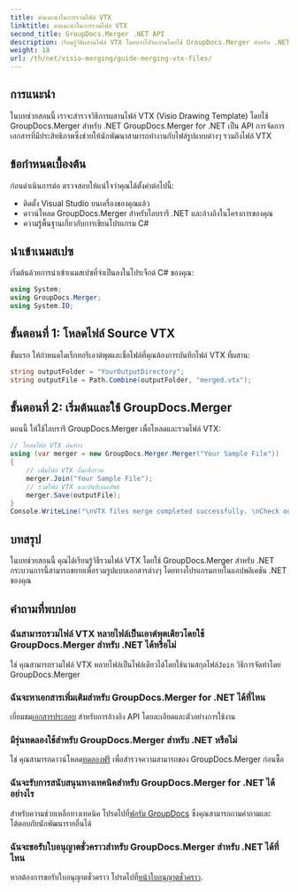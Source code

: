 ```yaml
---
title: คำแนะนำในการรวมไฟล์ VTX
linktitle: คำแนะนำในการรวมไฟล์ VTX
second_title: GroupDocs.Merger .NET API
description: เรียนรู้วิธีผสานไฟล์ VTX โดยทางโปรแกรมโดยใช้ GroupDocs.Merger สำหรับ .NET คำแนะนำทีละขั้นตอนพร้อมตัวอย่างโค้ด
weight: 18
url: /th/net/visio-merging/guide-merging-vtx-files/
---
```

## การแนะนำ
ในบทช่วยสอนนี้ เราจะสำรวจวิธีการผสานไฟล์ VTX (Visio Drawing Template) โดยใช้ GroupDocs.Merger สำหรับ .NET GroupDocs.Merger for .NET เป็น API การจัดการเอกสารที่มีประสิทธิภาพซึ่งช่วยให้นักพัฒนาสามารถทำงานกับไฟล์รูปแบบต่างๆ รวมถึงไฟล์ VTX
## ข้อกำหนดเบื้องต้น
ก่อนดำเนินการต่อ ตรวจสอบให้แน่ใจว่าคุณได้ตั้งค่าต่อไปนี้:
- ติดตั้ง Visual Studio บนเครื่องของคุณแล้ว
- ดาวน์โหลด GroupDocs.Merger สำหรับไลบรารี .NET และอ้างอิงในโครงการของคุณ
- ความรู้พื้นฐานเกี่ยวกับการเขียนโปรแกรม C#

## นำเข้าเนมสเปซ
เริ่มต้นด้วยการนำเข้าเนมสเปซที่จำเป็นลงในโปรเจ็กต์ C# ของคุณ:
```csharp
using System; 
using GroupDocs.Merger;
using System.IO;
```
## ขั้นตอนที่ 1: โหลดไฟล์ Source VTX
ขั้นแรก ให้กำหนดไดเร็กทอรีเอาต์พุตและชื่อไฟล์ที่คุณต้องการบันทึกไฟล์ VTX ที่ผสาน:
```csharp
string outputFolder = "YourOutputDirectory";
string outputFile = Path.Combine(outputFolder, "merged.vtx");
```
## ขั้นตอนที่ 2: เริ่มต้นและใช้ GroupDocs.Merger
ตอนนี้ ให้ใช้ไลบรารี GroupDocs.Merger เพื่อโหลดและรวมไฟล์ VTX:
```csharp
// โหลดไฟล์ VTX ต้นทาง
using (var merger = new GroupDocs.Merger.Merger("Your Sample File"))
{
    // เพิ่มไฟล์ VTX อื่นเพื่อรวม
    merger.Join("Your Sample File");
    // รวมไฟล์ VTX และบันทึกผลลัพธ์
    merger.Save(outputFile);
}
Console.WriteLine("\nVTX files merge completed successfully. \nCheck output in {0}", outputFolder);
```

## บทสรุป
ในบทช่วยสอนนี้ คุณได้เรียนรู้วิธีรวมไฟล์ VTX โดยใช้ GroupDocs.Merger สำหรับ .NET กระบวนการนี้สามารถขยายเพื่อรวมรูปแบบเอกสารต่างๆ โดยทางโปรแกรมภายในแอปพลิเคชัน .NET ของคุณ

## คำถามที่พบบ่อย
### ฉันสามารถรวมไฟล์ VTX หลายไฟล์เป็นเอาต์พุตเดียวโดยใช้ GroupDocs.Merger สำหรับ .NET ได้หรือไม่
 ใช่ คุณสามารถรวมไฟล์ VTX หลายไฟล์เป็นไฟล์เดียวได้โดยใช้นามสกุลไฟล์`Join` วิธีการจัดทำโดย GroupDocs.Merger
### ฉันจะหาเอกสารเพิ่มเติมสำหรับ GroupDocs.Merger for .NET ได้ที่ไหน
 เยี่ยมชม[เอกสารประกอบ](https://tutorials.groupdocs.com/merger/net/) สำหรับการอ้างอิง API โดยละเอียดและตัวอย่างการใช้งาน
### มีรุ่นทดลองใช้สำหรับ GroupDocs.Merger สำหรับ .NET หรือไม่
 ใช่ คุณสามารถดาวน์โหลด[ทดลองฟรี](https://releases.groupdocs.com/) เพื่อสำรวจความสามารถของ GroupDocs.Merger ก่อนซื้อ
### ฉันจะรับการสนับสนุนทางเทคนิคสำหรับ GroupDocs.Merger for .NET ได้อย่างไร
 สำหรับความช่วยเหลือทางเทคนิค โปรดไปที่[ฟอรัม GroupDocs](https://forum.groupdocs.com/c/merger/32) ซึ่งคุณสามารถถามคำถามและโต้ตอบกับนักพัฒนารายอื่นได้
### ฉันจะขอรับใบอนุญาตชั่วคราวสำหรับ GroupDocs.Merger สำหรับ .NET ได้ที่ไหน
 หากต้องการขอรับใบอนุญาตชั่วคราว โปรดไปที่[หน้าใบอนุญาตชั่วคราว](https://purchase.groupdocs.com/temporary-license/).